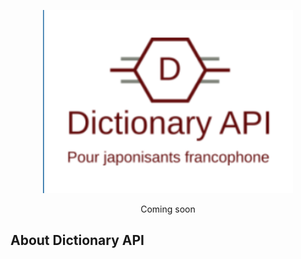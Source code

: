 <p align="center"><a href="" target="_blank"><img src="https://github.com/J-BT/DictionaryAPI/blob/main/public/images/logoDictionaryAPI.png" width="400"></a></p>

<p align="center">
Coming soon
</p>

## About Dictionary API
